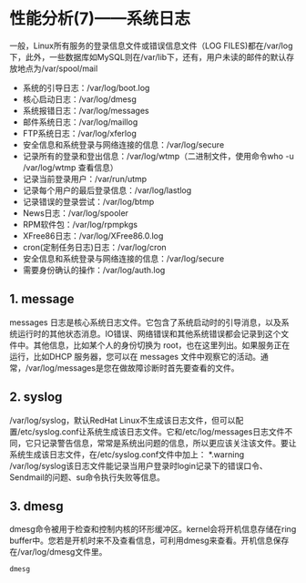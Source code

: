 
# 性能分析(7)——系统日志 #

一般，Linux所有服务的登录信息文件或错误信息文件（LOG FILES)都在/var/log下，此外，一些数据库如MySQL则在/var/lib下，还有，用户未读的邮件的默认存放地点为/var/spool/mail

* 系统的引导日志：/var/log/boot.log
* 核心启动日志：/var/log/dmesg
* 系统报错日志：/var/log/messages
* 邮件系统日志：/var/log/maillog
* FTP系统日志：/var/log/xferlog
* 安全信息和系统登录与网络连接的信息：/var/log/secure
* 记录所有的登录和登出信息：/var/log/wtmp（二进制文件，使用命令who -u /var/log/wtmp 查看信息）
* 记录当前登录用户：/var/run/utmp
* 记录每个用户的最后登录信息：/var/log/lastlog
* 记录错误的登录尝试：/var/log/btmp
* News日志：/var/log/spooler
* RPM软件包：/var/log/rpmpkgs
* XFree86日志：/var/log/XFree86.0.log
* cron(定制任务日志)日志：/var/log/cron
* 安全信息和系统登录与网络连接的信息：/var/log/secure
* 需要身份确认的操作：/var/log/auth.log

## 1. message ##

messages 日志是核心系统日志文件。它包含了系统启动时的引导消息，以及系统运行时的其他状态消息。IO错误、网络错误和其他系统错误都会记录到这个文件中。其他信息，比如某个人的身份切换为 root，也在这里列出。如果服务正在运行，比如DHCP 服务器，您可以在 messages 文件中观察它的活动。通常，/var/log/messages是您在做故障诊断时首先要查看的文件。

## 2. syslog ##

/var/log/syslog，默认RedHat Linux不生成该日志文件，但可以配置/etc/syslog.conf让系统生成该日志文件。它和/etc/log/messages日志文件不同，它只记录警告信息，常常是系统出问题的信息，所以更应该关注该文件。要让系统生成该日志文件，在/etc/syslog.conf文件中加上： *.warning /var/log/syslog该日志文件能记录当用户登录时login记录下的错误口令、Sendmail的问题、su命令执行失败等信息。

## 3. dmesg ##

dmesg命令被用于检查和控制内核的环形缓冲区。kernel会将开机信息存储在ring buffer中。您若是开机时来不及查看信息，可利用dmesg来查看。开机信息保存在/var/log/dmesg文件里。

```
dmesg
```